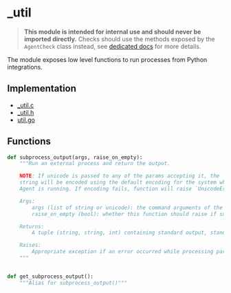 # _util

> **This module is intended for internal use and should never be imported directly.**
> Checks should use the methods exposed by the `AgentCheck` class instead, see
> [dedicated docs](https://datadog-checks-base.readthedocs.io/en/latest/) for
> more details.

The module exposes low level functions to run processes from Python integrations.

## Implementation

* [_util.c](/six/common/builtins/_util.c)
* [_util.h](/six/common/builtins/_util.h)
* [util.go](/pkg/collector/python/util.go)

## Functions

```python
def subprocess_output(args, raise_on_empty):
    """Run an external process and return the output.

    NOTE: If unicode is passed to any of the params accepting it, the
    string will be encoded using the default encoding for the system where the
    Agent is running. If encoding fails, function will raise `UnicodeError`.

    Args:
        args (list of string or unicode): the command arguments of the subprocess to run.
        raise_on_empty (bool): whether this function should raise if subprocess output is empty.

    Returns:
        A tuple (string, string, int) containing standard output, standard error and exit code.

    Raises:
        Appropriate exception if an error occurred while processing params.
    """


def get_subprocess_output():
    """Alias for subprocess_output()"""
